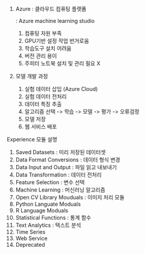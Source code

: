 1. Azure : 클라우드 컴퓨팅 플랫폼 

   : Azure machine learning studio

   1. 컴퓨팅 자원 부족
   2. GPU기반 설정 작업 번거로움
   3. 학습도구 설치 어려움
   4. 버전 관리 용이
   5. 주피터 노트북 설치 및 관리 필요 X

2. 모델 개발 과정
   1. 실험 데이터 삽입 (Azure Cloud)
   2. 실험 데이터 전처리 
   3. 데이터 특징 추출
   4. 알고리즘 선택 -> 학습 -> 모델 -> 평가 -> 오류검정
   5. 모델 저장
   6. 웹 서비스 배포



Experience 모듈 설명

1. Saved Datasets : 미리 저장된 데이터셋
2. Data Format Conversions : 데이터 형식 변경
3. Data Input and Output : 파일 읽고 내보내기
4. Data Transformation : 데이터 전처리
5. Feature Selection : 변수 선택
6. Machine Learning : 머신러닝 알고리즘
7. Open CV Library Mouduals : 이미지 처리 모듈
8. Python Languate Moduals
9. R Language Moduals
10.  Statistical Functions : 통계 함수
11. Text Analytics : 텍스트 분석
12. Time Series
13. Web Service
14. Deprecated